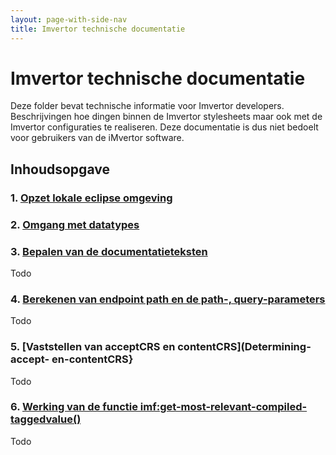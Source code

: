 ```yaml
---
layout: page-with-side-nav
title: Imvertor technische documentatie
---
```

# Imvertor technische documentatie
Deze folder bevat technische informatie voor Imvertor developers. Beschrijvingen hoe dingen binnen de Imvertor stylesheets maar ook met de Imvertor configuraties te realiseren.
Deze documentatie is dus niet bedoelt voor gebruikers van de iMvertor software.

## Inhoudsopgave
### 1. [Opzet lokale eclipse omgeving](Configuratie-eclipse-ontwikkel-omgeving.md)
### 2. [Omgang met datatypes](Omgang-met-datatypes.md)
### 3. [Bepalen van de documentatieteksten](schema-documentatie-generatie)
Todo
### 4. [Berekenen van endpoint path en de path-, query-parameters](Calculating-path-en-parameters)
Todo
### 5. [Vaststellen van acceptCRS en contentCRS](Determining-accept- en-contentCRS}
Todo
### 6. [Werking van de functie imf:get-most-relevant-compiled-taggedvalue()](get-most-relevant-compiled-taggedvalue)
Todo
